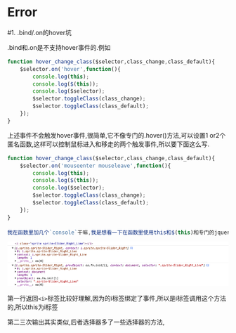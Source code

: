 # Error

#1. .bind/.on的hover坑

.bind和.on是不支持hover事件的.例如

```javascript
function hover_change_class($selector,class_change,class_default){
    $selector.on('hover',function(){
        console.log(this);
        console.log($(this));
        console.log($selector);
        $selector.toggleClass(class_change);
        $selector.toggleClass(class_default);
    });
}
```
上述事件不会触发hover事件,很简单,它不像专门的.hover()方法,可以设置1 or2个匿名函数,这样可以控制鼠标进入和移走的两个触发事件,所以要下面这么写.

```javascript
function hover_change_class($selector,class_change,class_default){
    $selector.on('mouseenter mouseleave',function(){
        console.log(this);
        console.log($(this));
        console.log($selector);
        $selector.toggleClass(class_change);
        $selector.toggleClass(class_default);
    });
}

我在函数里加几个`console`干嘛,我是想看一下在函数里使用this和$(this)和专门的jquery选择权有何区别
```

![jQuery的this和window的this](QQ20160109-1.png)

第一行返回`<i>`标签比较好理解,因为的i标签绑定了事件,所以是i标签调用这个方法的,所以this为i标签

第二三次输出其实类似,后者选择器多了一些选择器的方法,

